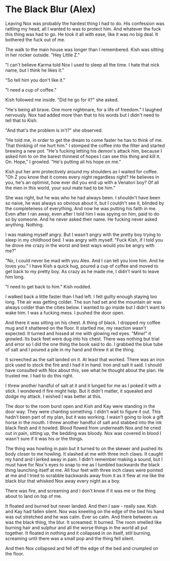 # The Black Blur (Alex)

Leaving Nox was probably the hardest thing I had to do. His confession was rattling my head, all I wanted to was to protect him. And whatever the fuck this thing was had to go.  He took it all with ease, like it was no big deal. It bothered the fuck out of me.

The walk to the main house was longer than I remembered. Kish was sitting in her rocker outside. "Hey Little Z."

"I can't believe Karma told Nox I used to sleep all the time. I hate that nick name, but I think he likes it."

"So tell him you don't like it."

"I need a cup of coffee."  

Kish followed me inside. "Did he go for it?" she asked.

"He's being all brave. One more nightmare, for a life of freedom." I laughed nervously.  Nox had added more than that to his words but I didn't need to tell that to Kish.

"And that's the problem is in't?" she observed.

"He told me, in order to get the dream to come faster he has to think of me. That thinking of me hurt him."  I stomped the coffee into the filter and started brewing a new pot.  "He's fucking letting his demon's attack him, because I asked him to on the barest thinnest of hopes I can see this thing and kill it. On. Hope," I growled. "He's putting all his hope on me."

Kish put her arm protectively around my shoulders as I waited for coffee. "Oh Z you know that it comes every night regardless right?  He believes in you, he's an optimist, how ever did you end up with a Venatori boy? Of all the men in this world, your soul mate had to be him."

She was right, but he was who he had always been. I shouldn't have been so naive, he was always so obvious about it, but I couldn't see it, blinded by the completeness of everything. And now he was putting his faith in me. Even after I ran away, even after I told him I was spying on him, paid to do so by someone. And he never asked their name.  He fucking never asked anything. Nothing.

I was making myself angry. But I wasn't angry with the pretty boy trying to sleep in my childhood bed. I was angry with myself. "Fuck Kish, if I told you he drove me crazy in the worst and best ways would you be angry with me?"

"No, I could never be mad with you Alex. And I can tell you love him. And he loves you."  I have Kish a quick hug, poured a cup of coffee and moved to get back to my pretty boy.  As crazy as he made me, I didn't want to leave him long. 

"I need to get back to him." Kish nodded.

I walked back a little faster than I had left. I felt guilty enough staying too long. The air was getting colder. The sun had set and the mountain air was always colder than the cities below. I wanted to go inside but I didn't want to wake him. I was a fucking mess. I pushed the door open.

And there it was sitting on his chest. A thing of black. I dropped my coffee mug and it shattered on the floor. It startled me, my reaction wasn't expected. It turned and hissed at me with glowing red eyes. "Mine!" it growled. Its back feet were dug into his chest. There was nothing but trial and error so I did the one thing the book said to do. I grabbed the blue tube of salt and I poured a pile in my hand and threw it at the thing.

It screeched as the salt landed on it. At least that worked. There was an iron pick used to stock the fire and I had it in hand. Iron and salt it said. I should have consulted with Nox about this, see what he thought about the plan. He trusted me. I had to do this right.

I threw another handful of salt at it and it lunged for me as I poked it with a stick. I wondered if fire might help. But it didn't matter, it squealed and dodge my attack. I wished I was better at this.

The door to the room burst open and Kish and Kay were standing in the door way. They were chanting something. I didn't wait to figure it out. This hadn't been part of my plan, but it was working. I wasn't going to look a gift horse in the mouth. I threw another handful of salt and stabbed into the ink black flesh and it howled. Blood flowed from underneath Nox and he cried out in pain, sitting up, the bedding was bloody. Nox was covered in blood I wasn't sure if it was his or the things.  

The thing was howling in pain but it turned to on the skewer and pushed its body closer to me howling. It slashed at me with three inch claws. It caught my hand and I jerked away in pain. I didn't remember making a sound, but I must have for Nox's eyes to snap to me as I tumbled backwards the black thing launching itself at me. All four feet with three inch claws were pointed at me and I tried to scrabble backwards away from it as it flew at me like the black blur that whisked Nox away every night as a boy.

There was fire, and screaming and I don't know if it was me or the thing about to land on top of me.  

It floated and burned but never landed. And then I saw - really saw. Kish and Kay had fallen silent. Nox was kneeling on the edge of the bed his hand was out stretched and he was calm. Ever so calm. And there between us was the black thing, the blur.  It screamed. It burned. The room smelled like burning hair and sulphur and all the worse things in the world all put together. It floated in nothing and it collapsed in on itself, still burning, screaming until there was a small pop and the thing fell silent.  

And then Nox collapsed and fell off the edge of the bed and crumpled on the floor.